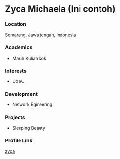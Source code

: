 # Zyca Michaela (Ini contoh)
### Location

Semarang, Jawa tengah, Indonesia

### Academics

- Masih Kuliah kok

### Interests

- DoTA.

### Development

- Network Egineering.

### Projects

- Sleeping Beauty

### Profile Link

[zyca](https://github.com/zycamichaela)

